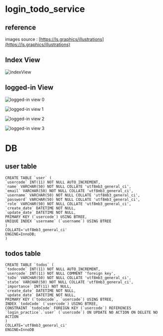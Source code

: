 # login_todo_service

## reference

images source : [https://ls.graphics/illustrations](https://ls.graphics/illustrations)

## Index View

![indexView](https://user-images.githubusercontent.com/65104605/173661821-53eb4596-fc4f-4c43-bb2e-48d7f443d99b.gif)

## logged-in View

![logged-in view 0](https://user-images.githubusercontent.com/65104605/174486021-d978082f-91f6-4a5d-b40c-9c33c70d6e93.gif)

![logged-in view 1](https://user-images.githubusercontent.com/65104605/174486031-27330bc8-cb0c-4026-b282-51bf51862e81.gif)

![logged-in view 2](https://user-images.githubusercontent.com/65104605/174486040-cc4c7e62-7438-475a-9436-69c136ef4040.gif)

![logged-in view 3](https://user-images.githubusercontent.com/65104605/174486652-1537d45a-6119-4704-b903-679e9adbcc3a.gif)

# DB

## user table

    CREATE TABLE `user` (
    `usercode` INT(11) NOT NULL AUTO_INCREMENT,
    `name` VARCHAR(50) NOT NULL COLLATE 'utf8mb3_general_ci',
    `email` VARCHAR(50) NOT NULL COLLATE 'utf8mb3_general_ci',
    `username` VARCHAR(50) NOT NULL COLLATE 'utf8mb3_general_ci',
    `password` VARCHAR(50) NOT NULL COLLATE 'utf8mb3_general_ci',
    `role` VARCHAR(50) NOT NULL COLLATE 'utf8mb3_general_ci',
    `create_date` DATETIME NOT NULL,
    `update_date` DATETIME NOT NULL,
    PRIMARY KEY (`usercode`) USING BTREE,
    UNIQUE INDEX `username` (`username`) USING BTREE
    )
    COLLATE='utf8mb3_general_ci'
    ENGINE=InnoDB;
    )

## todos table

    CREATE TABLE `todos` (
    `todocode` INT(11) NOT NULL AUTO_INCREMENT,
    `usercode` INT(11) NOT NULL COMMENT 'foreign key',
    `toDo` VARCHAR(50) NOT NULL COLLATE 'utf8mb3_general_ci',
    `state` VARCHAR(50) NOT NULL COLLATE 'utf8mb3_general_ci',
    `importance` INT(11) NOT NULL,
    `create_date` DATETIME NOT NULL,
    `update_date` DATETIME NOT NULL,
    PRIMARY KEY (`todocode`, `usercode`) USING BTREE,
    INDEX `todoCode` (`usercode`) USING BTREE,
    CONSTRAINT `todoCode` FOREIGN KEY (`usercode`) REFERENCES `login_practice`.`user` (`usercode`) ON UPDATE NO ACTION ON DELETE NO ACTION
    )
    COLLATE='utf8mb3_general_ci'
    ENGINE=InnoDB
